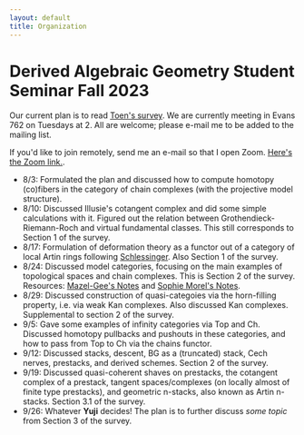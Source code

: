 ```yaml
---
layout: default
title: Organization
---
```


# Derived Algebraic Geometry Student Seminar Fall 2023

Our current plan is to read [Toen's survey](https://arxiv.org/abs/1401.1044). We are currently meeting in Evans 762 on Tuesdays at 2. All are welcome; please e-mail me to be added to the mailing list.

If you'd like to join remotely, send me an e-mail so that I open Zoom. [Here's the Zoom link.](https://berkeley.zoom.us/j/8271009900).

* 8/3: Formulated the plan and discussed how to compute homotopy (co)fibers in the category of chain complexes (with the projective model structure).
* 8/10: Discussed Illusie's cotangent complex and did some simple calculations with it. Figured out the relation between Grothendieck-Riemann-Roch and virtual fundamental classes. This still corresponds to Section 1 of the survey.
* 8/17: Formulation of deformation theory as a functor out of a category of local Artin rings following [Schlessinger](https://www.jstor.org/stable/1994967). Also Section 1 of the survey.
* 8/24: Discussed model categories, focusing on the main examples of topological spaces and chain complexes. This is Section 2 of the survey. Resources: [Mazel-Gee's Notes](https://etale.site/teaching/s23-128/math-128-s23-lecture-notes.pdf) and [Sophie Morel's Notes](https://web.math.princeton.edu/~smorel/notes540.pdf).
* 8/29: Discussed construction of quasi-categoies via the horn-filling property, i.e. via weak Kan complexes. Also discussed Kan complexes. Supplemental to section 2 of the survey.
* 9/5: Gave some examples of infinity categories via Top and Ch. Discussed homotopy pullbacks and pushouts in these categories, and how to pass from Top to Ch via the chains functor.
* 9/12: Discussed stacks, descent, BG as a (truncated) stack, Cech nerves, prestacks, and derived schemes. Section 2 of the survey.
* 9/19: Discussed quasi-coherent shaves on prestacks, the cotangent complex of a prestack, tangent spaces/complexes (on locally almost of finite type prestacks), and geometric n-stacks, also known as Artin n-stacks. Section 3.1 of the survey.
* 9/26: Whatever **Yuji** decides! The plan is to further discuss <em>some topic</em> from Section 3 of the survey.

